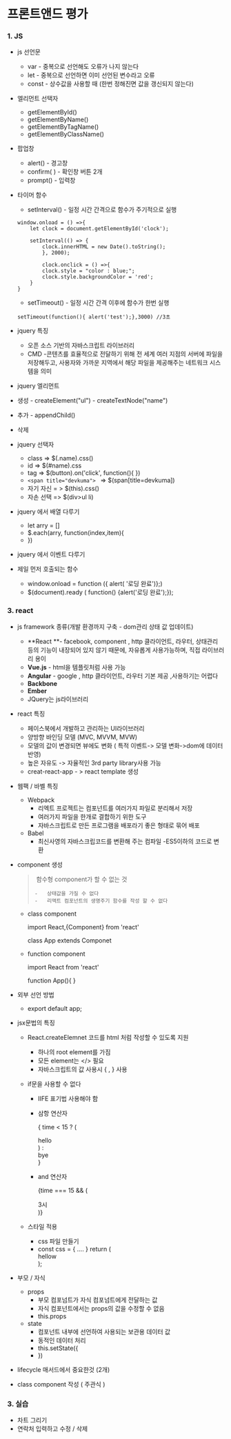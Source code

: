 # 프론트앤드 평가

### 1. JS

- js 선언문 

  - var - 중복으로 선언해도 오류가 나지 않는다
  - let - 중복으로 선언하면 이미 선언된 변수라고 오류 
  - const - 상수값을 사용할 때 (한번 정해진면 값을 갱신되지 않는다)

- 엘리먼트 선택자

  - getElementById()
  - getElementByName()
  - getElementByTagName()
  - getElementByClassName()

- 팝업창

  - alert() - 경고창
  - confirm( ) - 확인창 버튼 2개 
  - prompt() - 입력창 

- 타이머 함수 

  - setInterval() - 일정 시간 간격으로 함수가 주기적으로 실행

  ```
  window.onload = () =>{
      let clock = document.getElementById('clock');
  
      setInterval(() => {
          clock.innerHTML = new Date().toString();
          }, 2000);
  
          clock.onclick = () =>{
          clock.style = "color : blue;";
          clock.style.backgroundColor = 'red';
      }
  }
  ```

  - setTimeout() - 일정 시간 간격 이후에 함수가 한번 실행 

  ```
  setTimeout(function(){ alert('test');},3000) //3초
  ```

- jquery 특징

  - 오픈 소스 기반의 자바스크립트 라이브러리
  - CMD -콘텐츠를 효율적으로 전달하기 위해 전 세계 여러 지점의 서버에 파일을 저장해두고, 사용자와 가까운 지역에서 해당 파일을 제공해주는 네트워크 시스템을 의미

-  jquery 엘리먼트

  - 생성 - createElement("ul") - createTextNode("name")
  - 추가 - appendChild()
  - 삭제

- jquery 선택자

  - class => $(.name).css() 
  - id => $(#name).css
  - tag => $(button).on('click', function(){     })
  - `<span title="devkuma"> ` => $(span[title=devkuma])
  - 자기 자신 = > $(this).css()
  -  자손 선택 => $(div>ul li)

- jquery 에서 배열 다루기

  - let arry = []
  - $.each(arry, function(index,item){
  - })

- jquery 에서 이벤트 다루기 

- 제일 먼저 호출되는 함수

  - window.onload = function ({ alert( '로딩 완료')};)
  - $(document).ready ( function() {alert('로딩 완료');});

### 3. react

- js framework 종류(개발 환경까지 구축 - dom관리 상태 값 업데이트)

  - **React **- facebook, component , http 클라이언트, 라우터, 상태관리 등의 기능이 내장되어 있지 않기 때문에, 자유롭게 사용가능하며, 직접 라이브러리 용이
  - **Vue.js** - html을 템플릿처럼 사용 가능 
  - **Angular** - google , http 클라이언트, 라우터 기본 제공 ,사용하기는 어렵다 
  - **Backbone**
  - **Ember**
  - JQuery는 js라이브러리 

- react 특징 

  - 페이스북에서 개발하고 관리하는 UI라이브러리
  - 양방향 바인딩 모델 (MVC, MVVM, MVW)
  -  모델의 값이 변경되면 뷰에도 변화 ( 특적 이벤트-> 모델 변화->dom에 데이터 반영)
  - 높은 자유도 -> 자율적인 3rd party library사용 가능 
  - creat-react-app - > react template 생성

- 웹팩 / 바벨 특징 

  - Webpack 
    - 리엑트 프로젝트는 컴포넌트를 여러가지 파일로 분리해서 저장 
    - 여러가지 파일을 한개로 결합하기 위한 도구
    - 자바스크립트로 만든 프로그램을 배포라기 좋은 형태로 묶어 배포
  - Babel 
    - 최신사영의 자바스크립코드를 변환해 주는 컴파일 -ES5이하의 코드로 변환

- component 생성 

  > ​	함수형 component가 할 수 없는 것
  >
  > 	-	상태값을 가질 수 없다
  > 	-	리액트 컴포넌트의 생명주기 함수를 작성 할 수 없다

  - class component

    import React,{Component} from 'react'

    class App extends Componet 

  - function component 

    import React from 'react'

    function App(){  }

- 외부 선언 방법

  - export default app;

- jsx문법의 특징

  - React.createElemnet 코드를 html 처럼 작성할 수 있도록 지원 

    - 하나의 root element를 가짐
    - 모든 element는 </> 필요
    - 자바스크립트의 값 사용시 { , } 사용

  - if문을 사용할 수 없다 

    - IIFE 표기법 사용해야 함 

    - 삼항 연산자 

      { time < 15 ? (<div> hello</div>) : <div>bye </div>}

    - and 연산자

      {time === 15 && (<div>3시 </div>)}

  - 스타일 적용 

    - css 파일 만들기 <div className="app">
    - const css = { .... }  return (<div style={css}> hellow </div>);

- 부모 / 자식 

  - props
    - 부모 컴포넘트가 자식 컴포넘트에게 전달하는 값
    - 자식 컴포넌트에서는 props의 값을 수정할 수 없음
    - this.props
  - state
    - 컴포넌트 내부에 선언하여 사용되는 보관용 데이터 값
    - 동적인 데이터 처리 
    - this.setState({
    - })

- lifecycle 매서드에서 중요한것 (2개)

- class component 작성 ( 주관식 )



### 3. 실습

-  차트 그리기 
- 연락처 입력하고 수정 / 삭제 


